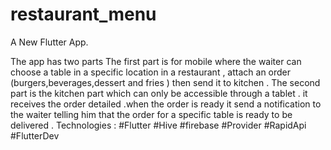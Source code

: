 # restaurant_menu

A New Flutter App.

The app has two parts
The first part is for mobile where the waiter can choose a table in a specific location in a restaurant , attach an order (burgers,beverages,dessert and fries ) then send it to kitchen .
The second part is the kitchen part which can only be accessible through a tablet . it receives the order detailed .when the order is ready it send a notification to the waiter telling him that the order for a specific table is ready to be delivered .
Technologies :
#Flutter
#Hive
#firebase
#Provider
#RapidApi 
#FlutterDev
